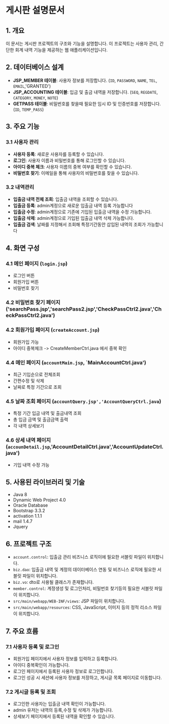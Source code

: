 # 게시판 설명문서

## 1. 개요
이 문서는 게시판 프로젝트의 구조와 기능을 설명합니다. 이 프로젝트는 사용자 관리, 간단한 회계 내역 기능을 제공하는 웹 애플리케이션입니다.

## 2. 데이터베이스 설계
- **JSP_MEMBER 테이블**: 사용자 정보를 저장합니다. (`ID`, `PASSWORD`, `NAME`, `TEL`, `EMAIL`,'GRANTED')
- **JSP_ACCOUNTING 테이블**: 입금 및 출금 내역을 저장합니다. (`SEQ`, `REGDATE`, `CATEGORY`, `MONEY`, `NOTE`)
- **GETPASS 테이블**: 비밀번호를 찾을때 필요한 임시 ID 및 인증번호를 저장합니다. (`ID`, `TEMP_PASS`)

## 3. 주요 기능
### 3.1 사용자 관리
- **사용자 등록**: 새로운 사용자를 등록할 수 있습니다.
- **로그인**: 사용자 이름과 비밀번호를 통해 로그인할 수 있습니다.
- **아이디 중복 체크**: 사용자 이름의 중복 여부를 확인할 수 있습니다.
- **비밀번호 찾기**: 이메일을 통해 사용자의 비밀번호를 찾을 수 있습니다.

### 3.2 내역관리
- **입출금 내역 전체 조회**: 입출금 내역을 조회할 수 있습니다.
- **입출금 등록**: admin계정으로 새로운 입출금 내역 등록 가능합니다
- **입출금 수정**: admin계정으로 기존에 기입된 입출금 내역을 수정 가능합니다.
- **입출금 삭제**: admin계정으로 기입된 입출금 내역 삭제 가능합니다.
- **입출금 검색**: 날짜를 지정해서 조회해 특정기간동안 삽입된 내역의 조회가 가능합니다

## 4. 화면 구성
### 4.1 메인 페이지 (`login.jsp`)
- 로그인 버튼
- 회원가입 버튼
- 비밀번호 찾기

### 4.2 비밀번호 찾기 페이지 ('searchPass.jsp','searchPass2.jsp','CheckPassCtrl2.java','CheckPassCtrl2.java')

### 4.2 회원가입 페이지 (`createAccount.jsp`)
- 회원가입 가능
- 아이디 중복체크 -> CreateMemberCtrl.java 에서 중복 확인

### 4.4 메인 페이지 (`accountMain.jsp`, `MainAccountCtrl.java')
- 최근 기입순으로 전체조회
- 간편수정 및 삭제
- 날짜로 특정 기간으로 조회

### 4.5 날짜 조회 페이지 (`accountQuery.jsp','AccountQueryCtrl.java`)
- 특정 기간 입금 내역 및 출금내역 조회
- 총 입금 금액 및 출금금액 출력
- 각 내역 상세보기

### 4.6 상세 내역 페이지 (`accounDetail.jsp`,'AccountDetailCtrl.java','AccountUpdateCtrl.java')
- 기입 내역 수정 가능


## 5. 사용된 라이브러리 및 기술
- Java 8
- Dynamic Web Project 4.0
- Oracle Database
- Bootstrap 3.3.2
- activation 1.1.1
- mail 1.4.7
- Jquery

## 6. 프로젝트 구조
- `account.control`: 입출금 관리 비즈니스 로직이에 필요한 서블릿 파일이 위치합니다.
- `biz.dao`: 입출금 내역 및 계정의 데이터베이스 연동 및 비즈니스 로직에 필요한 서블릿 파일이 위치합니다.
- `biz.vo`: dto로 사용될 클래스가 존재합니다.
- `member.control`: 계정생성 및 로그인처리, 비밀번호 찾기등의 필요한 서블릿 파일이 위치합니다.
- `src/main/webapp/WEB-INF/views`: JSP 파일이 위치합니다.
- `src/main/webapp/resources`: CSS, JavaScript, 이미지 등의 정적 리소스 파일이 위치합니다.

## 7. 주요 흐름
### 7.1 사용자 등록 및 로그인
- 회원가입 페이지에서 사용자 정보를 입력하고 등록합니다.
- 아이디 중복확인이 가능합니다.
- 로그인 페이지에서 등록된 사용자 정보로 로그인합니다.
- 로그인 성공 시 세션에 사용자 정보를 저장하고, 게시글 목록 페이지로 이동합니다.

### 7.2 게시글 등록 및 조회
- 로그인한 사용자는 입출금 내역 확인이 가능합니다.
- admin 유저는 내역의 등록,수정 및 삭제가 가능합니다.
- 상세보기 페이지에서 등록된 내역을 확인할 수 있습니다.
